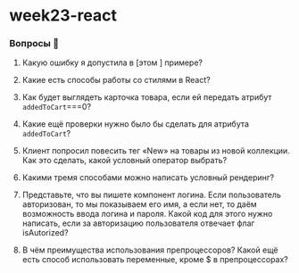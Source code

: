 # week23-react
### Вопросы 💎

1. Какую ошибку я допустила в [этом ] примере?
  
2. Какие есть способы работы со стилями в React?
3. Как будет выглядеть карточка товара, если ей передать атрибут `addedToCart`===0?
4. Какие ещё проверки нужно было бы сделать для атрибута `addedToCart`?
5. Клиент попросил повесить тег «New» на товары из новой коллекции. Как это сделать, какой условный оператор выбрать?
6. Какими тремя способами можно написать условный рендеринг? 
7. Представьте, что вы пишете компонент логина. Если пользователь авторизован, то мы показываем его имя, а если нет, то даём возможность ввода логина и пароля. Какой код для этого нужно написать, если за авторизацию пользователя отвечает флаг isAutorized?
8. В чём преимущества использования препроцессоров? Какой ещё есть способ использовать переменные, кроме $ в препроцессорах?